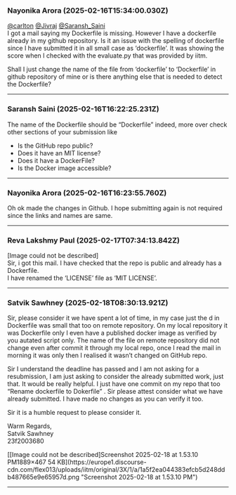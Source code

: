 ### Nayonika Arora (2025-02-16T15:34:00.030Z)

[@carlton](/u/carlton) [@Jivraj](/u/jivraj) [@Saransh_Saini](/u/saransh_saini)  
I got a mail saying my Dockerfile is missing. However I have a dockerfile
already in my github repository. Is it an issue with the spelling of
dockerfile since I have submitted it in all small case as ‘dockerfile’. It was
showing the score when I checked with the evaluate.py that was provided by
iitm.

Shall I just change the name of the file from ‘dockerfile’ to ‘Dockerfile’ in
github repository of mine or is there anything else that is needed to detect
the Dockerfile?


---
### Saransh Saini (2025-02-16T16:22:25.231Z)

The name of the Dockerfile should be “Dockerfile” indeed, more over check
other sections of your submission like

  * Is the GitHub repo public?
  * Does it have an MIT license?
  * Does it have a DockerFile?
  * Is the Docker image accessible?


---
### Nayonika Arora (2025-02-16T16:23:55.760Z)

Oh ok made the changes in Github. I hope submitting again is not required
since the links and names are same.


---
### Reva Lakshmy Paul (2025-02-17T07:34:13.842Z)

[Image could not be described]  
Sir, i got this mail. I have checked that the repo is public and already has a
Dockerfile.  
I have renamed the ‘LICENSE’ file as ‘MIT LICENSE’.


---
### Satvik  Sawhney (2025-02-18T08:30:13.921Z)

Sir, please consider it we have spent a lot of time, in my case just the d in
Dockerfile was small that too on remote repository. On my local repository it
was Dockerfile only I even have a published docker image as verified by you
autated script only. The name of the file on remote repository did not change
even after commit it through my local repo, once I read the mail in morning it
was only then I realised it wasn’t changed on GitHub repo.

Sir I understand the deadline has passed and I am not asking for a
resubmission, I am just asking to consider the already submitted work, just
that. It would be really helpful. I just have one commit on my repo that too
“Rename dockerfile to Dokerfile” . Sir please attest consider what we have
already submitted. I have made no changes as you can verify it too.

Sir it is a humble request to please consider it.

Warm Regards,  
Satvik Sawhney  
23f2003680

[[Image could not be described]Screenshot 2025-02-18 at 1.53.10 PM1889×467 54
KB](https://europe1.discourse-
cdn.com/flex013/uploads/iitm/original/3X/1/a/1a5f2ea044383efcb5d248ddb487665e9e65957d.png
"Screenshot 2025-02-18 at 1.53.10 PM")


---
